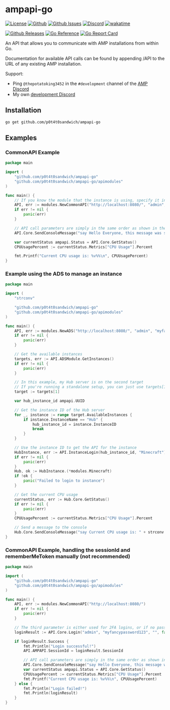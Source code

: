 # ampapi-go

[![License](https://img.shields.io/github/license/p0t4t0sandwich/ampapi-go?color=blue)](https://img.shields.io/github/downloads/p0t4t0sandwich/ampapi-go/LICENSE)
[![Github](https://img.shields.io/github/stars/p0t4t0sandwich/ampapi-go)](https://github.com/p0t4t0sandwich/ampapi-go)
[![Github Issues](https://img.shields.io/github/issues/p0t4t0sandwich/ampapi-go?label=Issues)](https://github.com/p0t4t0sandwich/ampapi-go/issues)
[![Discord](https://img.shields.io/discord/1067482396246683708?color=7289da&logo=discord&logoColor=white)](https://discord.neuralnexus.dev)
[![wakatime](https://wakatime.com/badge/github/p0t4t0sandwich/ampapi-go.svg)](https://wakatime.com/badge/github/p0t4t0sandwich/ampapi-go)

[![Github Releases](https://img.shields.io/github/downloads/p0t4t0sandwich/ampapi-go/total?label=Github&logo=github&color=181717)](https://github.com/p0t4t0sandwich/ampapi-go/releases)
[![Go Reference](https://pkg.go.dev/badge/github.com/p0t4t0sandwich/ampapi-go.svg)](https://pkg.go.dev/github.com/p0t4t0sandwich/ampapi-go)
[![Go Report Card](https://goreportcard.com/badge/github.com/p0t4t0sandwich/ampapi-go)](https://goreportcard.com/report/github.com/p0t4t0sandwich/ampapi-go)

An API that allows you to communicate with AMP installations from within Go.

Documentation for available API calls can be found by appending /API to the URL of any existing AMP installation.

Support:

- Ping `@thepotatoking3452` in the `#development` channel of the [AMP Discord](https://discord.gg/cubecoders)
- My own [development Discord](https://discord.neuralnexus.dev/)

## Installation

```bash
go get github.com/p0t4t0sandwich/ampapi-go
```

## Examples

### CommonAPI Example

```go
package main

import (
    "github.com/p0t4t0sandwich/ampapi-go"
    "github.com/p0t4t0sandwich/ampapi-go/apimodules"
)

func main() {
    // If you know the module that the instance is using, specify it instead of CommonAPI
    API, err := modules.NewCommonAPI("http://localhost:8080/", "admin", "myfancypassword123")
    if err != nil {
        panic(err)
    }

    // API call parameters are simply in the same order as shown in the documentation.
    API.Core.SendConsoleMessage("say Hello Everyone, this message was sent from the Go API!")

    var currentStatus ampapi.Status = API.Core.GetStatus()
    CPUUsagePercent := currentStatus.Metrics["CPU Usage"].Percent

    fmt.Printf("Current CPU usage is: %v%%\n", CPUUsagePercent)
}
```

### Example using the ADS to manage an instance

```go
package main

import (
    "strconv"

    "github.com/p0t4t0sandwich/ampapi-go"
    "github.com/p0t4t0sandwich/ampapi-go/apimodules"
)

func main() {
    API, err := modules.NewADS("http://localhost:8080/", "admin", "myfancypassword123")
    if err != nil {
        panic(err)
    }

    // Get the available instances
    targets, err := API.ADSModule.GetInstances()
    if err != nil {
        panic(err)
    }

    // In this example, my Hub server is on the second target
    // If you're running a standalone setup, you can just use targets[1]
    target := targets[1]

    var hub_instance_id ampapi.UUID

    // Get the instance ID of the Hub server
    for _, instance := range target.AvailableInstances {
        if instance.InstanceName == "Hub" {
            hub_instance_id = instance.InstanceID
            break
        }
    }

    // Use the instance ID to get the API for the instance
    HubInstance, err := API.InstanceLogin(hub_instance_id, "Minecraft")
    if err != nil {
        panic(err)
    }
    Hub, ok := HubInstance.(*modules.Minecraft)
    if !ok {
        panic("Failed to login to instance")
    }

    // Get the current CPU usage
    currentStatus, err := Hub.Core.GetStatus()
    if err != nil {
        panic(err)
    }
    CPUUsagePercent := currentStatus.Metrics["CPU Usage"].Percent

    // Send a message to the console
    Hub.Core.SendConsoleMessage("say Current CPU usage is: " + strconv.FormatFloat(CPUUsagePercent, 'f', 2, 64) + "%")
}
```

### CommonAPI Example, handling the sessionId and rememberMeToken manually (not recommended)

```go
package main

import (
    "github.com/p0t4t0sandwich/ampapi-go"
    "github.com/p0t4t0sandwich/ampapi-go/apimodules"
)

func main() {
    API, err := modules.NewCommonAPI("http://localhost:8080/")
    if err != nil {
        panic(err)
    }

    // The third parameter is either used for 2FA logins, or if no password is specified to use a remembered token from a previous login, or a service login token.
    loginResult := API.Core.Login("admin", "myfancypassword123", "", false)

    if loginResult.Success {
        fmt.Println("Login successful!")
        API.AMPAPI.SessionId = loginResult.SessionId

        // API call parameters are simply in the same order as shown in the documentation.
        API.Core.SendConsoleMessage("say Hello Everyone, this message was sent from the Go API!")
        var currentStatus ampapi.Status = API.Core.GetStatus()
        CPUUsagePercent := currentStatus.Metrics["CPU Usage"].Percent
        fmt.Printf("Current CPU usage is: %v%%\n", CPUUsagePercent)
    } else {
        fmt.Println("Login failed!")
        fmt.Println(loginResult)
    }
}
```
